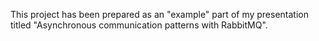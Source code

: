 This project has been prepared as an "example" part of my presentation titled "Asynchronous communication
patterns with RabbitMQ".
